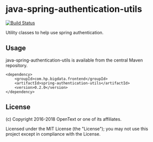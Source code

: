 # java-spring-authentication-utils

[![Build Status](https://travis-ci.org/microfocus-idol/java-spring-authentication-utils.svg?branch=master)](https://travis-ci.org/microfocus-idol/java-spring-authentication-utils)

Utility classes to help use spring authentication.

## Usage

java-spring-authentication-utils is available from the central Maven repository.

    <dependency>
        <groupId>com.hp.bigdata.frontend</groupId>
        <artifactId>spring-authentication-utils</artifactId>
        <version>0.2.0</version>
    </dependency>

## License

(c) Copyright 2016-2018 OpenText or one of its affiliates.

Licensed under the MIT License (the "License"); you may not use this project except in compliance with the License.
